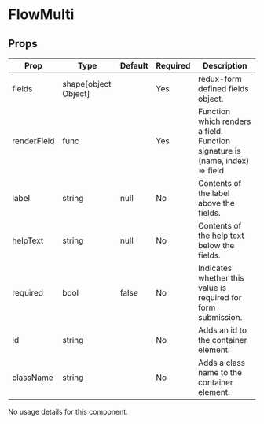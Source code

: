 FlowMulti
=========


Props
-----

Prop                  | Type     | Default                   | Required | Description
--------------------- | -------- | ------------------------- | -------- | -----------
fields|shape[object Object]||Yes|redux-form defined fields object.
renderField|func||Yes|Function which renders a field. Function signature is (name, index) => field
label|string|null|No|Contents of the label above the fields.
helpText|string|null|No|Contents of the help text below the fields.
required|bool|false|No|Indicates whether this value is required for form submission.
id|string||No|Adds an id to the container element.
className|string||No|Adds a class name to the container element.
No usage details for this component.
